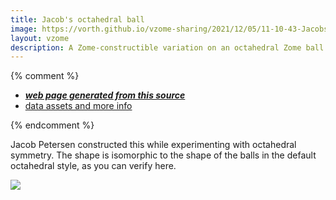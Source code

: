 ```yaml
---
title: Jacob's octahedral ball
image: https://vorth.github.io/vzome-sharing/2021/12/05/11-10-43-Jacobs-octahedral-ball/Jacobs-octahedral-ball.png
layout: vzome
description: A Zome-constructible variation on an octahedral Zome ball equivalent.
---
```


{% comment %}
 - [***web page generated from this source***][post]
 - [data assets and more info][github]

[post]: <https://vorth.github.io/vzome-sharing/2021/12/05/Jacobs-octahedral-ball-11-10-43.html>
[github]: <https://github.com/vorth/vzome-sharing/tree/main/2021/12/05/11-10-43-Jacobs-octahedral-ball/>
{% endcomment %}

Jacob Petersen constructed this while experimenting with octahedral symmetry.
The shape is isomorphic to the shape of the balls in the default octahedral style,
as you can verify here.

<vzome-viewer style="width: 100%; height: 65vh;"
       src="https://vorth.github.io/vzome-sharing/2021/12/05/11-10-43-Jacobs-octahedral-ball/Jacobs-octahedral-ball.vZome" >
  <img src="https://vorth.github.io/vzome-sharing/2021/12/05/11-10-43-Jacobs-octahedral-ball/Jacobs-octahedral-ball.png" />
</vzome-viewer>
